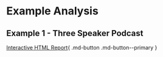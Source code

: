 # Example Analysis

## Example 1 - Three Speaker Podcast

[Interactive HTML Report](
https://project-test-data-public.s3.amazonaws.com/conversation.html
){ .md-button .md-button--primary }
